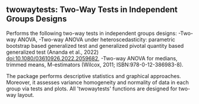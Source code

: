 ## twowaytests: Two-Way Tests in Independent Groups Designs

Performs the following two-way tests in independent groups designs:
-Two-way ANOVA, 
-Two-way ANOVA under heteroscedasticity: parametric bootstrap based generalized test and generalized pivotal quantity based generalized test (Ananda et al., 2022) <doi:10.1080/03610926.2022.2059682>, 
-Two-way ANOVA for medians, trimmed means, M-estimators (Wilcox, 2011; ISBN:978-0-12-386983-8). 

The package performs descriptive statistics and graphical approaches. Moreover, it assesses variance homogeneity and normality of data in each group via tests and plots. All 'twowaytests' functions are designed for two-way layout.
